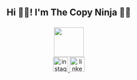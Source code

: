 <h2 align="center">Hi 👋🏼!  I'm The Copy Ninja 🥷🏼</h2>

###

<div align="center">
  <img height="70" src="https://media.giphy.com/media/diBEnAwwUG7UA/giphy.gif?cid=790b76119683dlbepxvwls94wi9u3kfe2l9e5lojkomt0xb0&ep=v1_gifs_search&rid=giphy.gif&ct=g"  />
</div>

<div align="center">
  <a href="https://www.instagram.com/thecopyninja.cs/" target="_blank">
    <img src="https://img.shields.io/static/v1?message=Instagram&logo=instagram&label=&color=E4405F&logoColor=white&labelColor=&style=for-the-badge" height="35" alt="instagram logo"  />
  </a>
  <a href="https://www.linkedin.com/in/amr-mohamed-ewais/" target="_blank">
    <img src="https://img.shields.io/static/v1?message=LinkedIn&logo=linkedin&label=&color=0077B5&logoColor=white&labelColor=&style=for-the-badge" height="35" alt="linkedin logo"  />
  </a>
</div>

###
